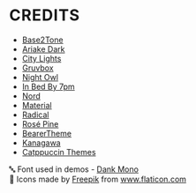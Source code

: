 <h1 style="border-bottom: none; letter-spacing: 1px; text-transform: uppercase";>Credits</h1>

- [Base2Tone](https://marketplace.visualstudio.com/items?itemName=Atelierbram.base2tone-vscode-themes)
- [Ariake Dark](https://marketplace.visualstudio.com/items?itemName=wart.ariake-dark)
- [City Lights](https://marketplace.visualstudio.com/items?itemName=Yummygum.city-lights-theme)
- [Gruvbox](https://github.com/jdinhify/vscode-theme-gruvbox)
- [Night Owl](https://marketplace.visualstudio.com/items?itemName=sdras.night-owl)
- [In Bed By 7pm](https://marketplace.visualstudio.com/items?itemName=sdras.inbedby7pm)
- [Nord](https://marketplace.visualstudio.com/items?itemName=arcticicestudio.nord-visual-studio-code)
- [Material](https://github.com/material-theme/vsc-material-theme)
- [Radical](https://marketplace.visualstudio.com/items?itemName=dhedgecock.radical-vscode)
- [Rosé Pine](https://marketplace.visualstudio.com/items?itemName=mvllow.rose-pine)
- [BearerTheme](https://github.com/BeardedBear/bearded-theme)
- [Kanagawa](https://marketplace.visualstudio.com/items?itemName=qufiwefefwoyn.kanagawa)
- [Catppuccin Themes](https://marketplace.visualstudio.com/items?itemName=Catppuccin.catppuccin-vsc)

🔤 Font used in demos - [Dank Mono](https://philpl.gumroad.com/l/dank-mono)
<br>
🌸 Icons made by <a href="https://www.flaticon.com/authors/freepik" title="Freepik">Freepik</a> from <a href="https://www.flaticon.com/" title="Flaticon"> www.flaticon.com</a>
